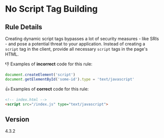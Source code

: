 # No Script Tag Building

## Rule Details

Creating dynamic script tags bypasses a lot of security measures - like SRIs - and pose a potential threat to your application.
Instead of creating a `script` tag in the client, provide all necessary `script` tags in the page's HTML.

👎 Examples of **incorrect** code for this rule:

```js
document.createElement('script')
document.getElementById('some-id').type = 'text/javascript'
```

👍 Examples of **correct** code for this rule:

```html
<!-- index.html -->
<script src="/index.js" type="text/javascript">
```

## Version

4.3.2
